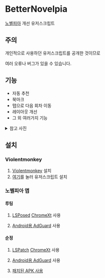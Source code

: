 # BetterNovelpia

[노벨피아](https://novelpia.com) 개선 유저스크립트

## 주의

개인적으로 사용하던 유저스크립트를 공개한 것이므로

여러 오류나 버그가 있을 수 있습니다.

## 기능

- 자동 추천
- 북마크
- 탭으로 다음 회차 이동
- 레이아웃 개선
- 그 외 여러가지 기능

<details>
    <summary>참고 사진</summary>
    <img src="https://github.com/green1052/betternovelpia/assets/34261355/b5d672fb-f8ef-44d8-b096-c331a60448e4" />
    <img src="https://github.com/green1052/betternovelpia/assets/34261355/c7625fe8-3158-4a73-b7c1-3cd589d74fc2" />
    <img src="https://github.com/green1052/betternovelpia/assets/34261355/0b7bb9d7-d8f8-4c48-b4f2-bc37d0f0a071" />
</details>

## 설치

### Violentmonkey

1. [Violentmonkey](https://violentmonkey.github.io) 설치
2. [여기](https://github.com/green1052/betternovelpia/releases/latest/download/betternovelpia.user.js)를 눌러 유저스크립트 설치

### 노벨피아 앱

#### 루팅

1. [LSPosed](https://github.com/LSPosed/LSPosed) [ChromeXt](https://github.com/JingMatrix/ChromeXt) 사용

2. [Android용 AdGuard](https://adguard.com/ko/adguard-android/overview.html) 사용

#### 순정

1. [LSPatch](https://github.com/LSPosed/LSPatch) [ChromeXt](https://github.com/JingMatrix/ChromeXt) 사용

2. [Android용 AdGuard](https://adguard.com/ko/adguard-android/overview.html) 사용

3. [패치된 APK 사용](https://github.com/green1052/LSPatch-Generator/releases)